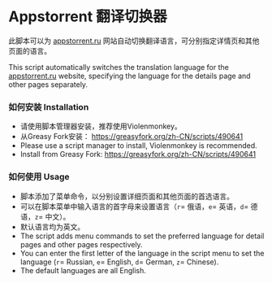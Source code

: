 # Appstorrent 翻译切换器

此脚本可以为 [appstorrent.ru](https://appstorrent.ru/) 网站自动切换翻译语言，可分别指定详情页和其他页面的语言。

This script automatically switches the translation language for the [appstorrent.ru](https://appstorrent.ru/) website, specifying the language for the details page and other pages separately.

### 如何安装 Installation

- 请使用脚本管理器安装，推荐使用Violenmonkey。
- 从Greasy Fork安装： https://greasyfork.org/zh-CN/scripts/490641
- Please use a script manager to install, Violenmonkey is recommended.
- Install from Greasy Fork: https://greasyfork.org/zh-CN/scripts/490641

### 如何使用 Usage

- 脚本添加了菜单命令，以分别设置详细页面和其他页面的首选语言。
- 可以在脚本菜单中输入语言的首字母来设置语言（`r`= 俄语，`e`= 英语，`d`= 德语，`z`= 中文）。
- 默认语言均为英文。
- The script adds menu commands to set the preferred language for detail pages and other pages respectively.
- You can enter the first letter of the language in the script menu to set the language (`r`= Russian, `e`= English, `d`= German, `z`= Chinese).
- The default languages are all English.